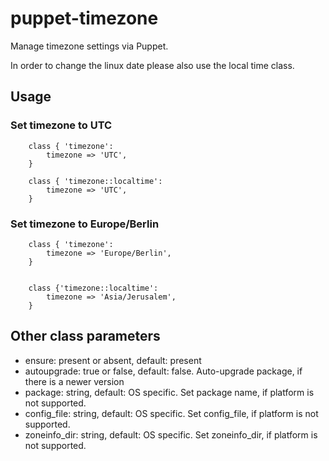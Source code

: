 # puppet-timezone

Manage timezone settings via Puppet.

In order to change the linux date please also use the local time class.

## Usage

### Set timezone to UTC
```
    class { 'timezone':
        timezone => 'UTC',
    }
    
    class { 'timezone::localtime':
        timezone => 'UTC',
    }
```

### Set timezone to Europe/Berlin
```
    class { 'timezone':
        timezone => 'Europe/Berlin',
    }
    

    class {'timezone::localtime':
		timezone => 'Asia/Jerusalem',
    }	
```

## Other class parameters
* ensure: present or absent, default: present
* autoupgrade: true or false, default: false. Auto-upgrade package, if there is a newer version
* package: string, default: OS specific. Set package name, if platform is not supported.
* config_file: string, default: OS specific. Set config_file, if platform is not supported.
* zoneinfo_dir: string, default: OS specific. Set zoneinfo_dir, if platform is not supported.
